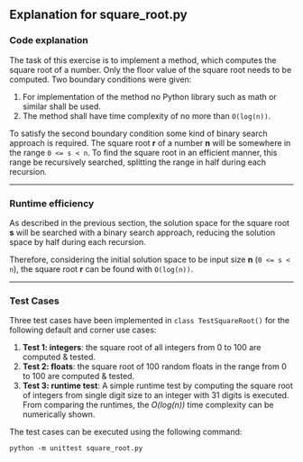 ## Explanation for square_root.py

### Code explanation

The task of this exercise is to implement a method, which computes the square root of a number. Only the floor value of the square root needs to be computed. Two boundary conditions were given:

1. For implementation of the method no Python library such as math or similar shall be used.
2. The method shall have time complexity of no more than `O(log(n))`.

To satisfy the second boundary condition some kind of binary search approach is required. The square root **r** of a number **n** will be somewhere in the range `0 <= s < n`. To find the square root in an efficient manner, this range be recursively searched, splitting the range in half during each recursion.

---

### Runtime efficiency

As described in the previous section, the solution space for the square root **s** will be searched with a binary search approach, reducing the solution space by half during each recursion. 

Therefore, considering the initial solution space to be input size **n** (`0 <= s < n`), the square root **r** can be found with `O(log(n))`.

---

### Test Cases

Three test cases have been implemented in `class TestSquareRoot()` for the following default and corner use cases:

1. **Test 1: integers**: the square root of all integers from 0 to 100 are computed & tested.
2. **Test 2: floats**: the square root of 100 random floats in the range from 0 to 100 are computed & tested.
3. **Test 3: runtime test**: A simple runtime test by computing the square root of integers from single digit size to an integer with 31 digits is executed. From comparing the runtimes, the *O(log(n))* time complexity can be numerically shown.

The test cases can be executed using the following command:

```
python -m unittest square_root.py
```